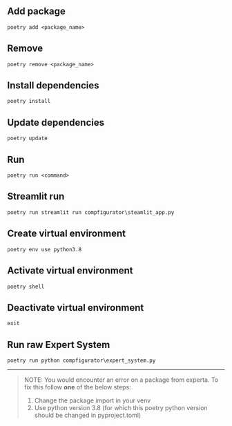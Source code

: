 ## Add package

```shell
poetry add <package_name>
```

## Remove  
```shell
poetry remove <package_name>
```

## Install dependencies
```shell
poetry install
```

## Update dependencies
```shell
poetry update
```

## Run
```shell
poetry run <command>
```

## Streamlit run
```shell
poetry run streamlit run compfigurator\steamlit_app.py
```

## Create virtual environment
```shell
poetry env use python3.8
```

## Activate virtual environment
```shell
poetry shell
```

## Deactivate virtual environment
```shell
exit
```

## Run raw Expert System
```shell
poetry run python compfigurator\expert_system.py
```

---
> NOTE:
> You would encounter an error on a package from experta. To fix this follow __one__ of the below steps:
> 1. Change the package import in your venv
> 2. Use python version 3.8 (for which this poetry python version should be changed in pyproject.toml)

